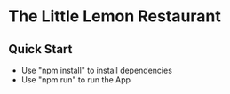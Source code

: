 # The Little Lemon Restaurant

## Quick Start
- Use "npm install" to install dependencies
- Use "npm run" to run the App
